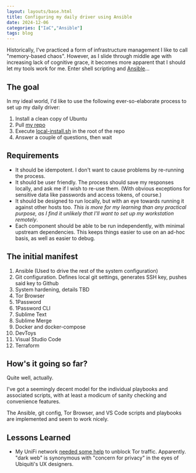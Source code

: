 ```yaml
---
layout: layouts/base.html
title: Configuring my daily driver using Ansible
date: 2024-12-06
categories: ["IaC","Ansible"]
tags: blog
---
```

Historically, I've practiced a form of infrastructure management I like to call "memory-based chaos". However, as I slide through middle age with increasing lack of cognitive grace, it becomes more apparent that I should let my tools work for me. Enter shell scripting and [Ansible](https://www.ansible.com/)...

## The goal
In my ideal world, I'd like to use the following ever-so-elaborate process to set up my daily driver:
1. Install a clean copy of Ubuntu
1. Pull [my repo](https://github.com/DanBlumenfeld/ansible-ubuntu-local)
1. Execute [local-install.sh](https://github.com/DanBlumenfeld/ansible-ubuntu-local/blob/main/local-install.sh) in the root of the repo
1. Answer a couple of questions, then wait


## Requirements
 - It should be idempotent. I don't want to cause problems by re-running the process.
 - It should be user friendly. The process should save my responses locally, and ask me if I wish to re-use them. (With obvious exceptions for sensitive data like passwords and access tokens, of course.)
 - It should be designed to run locally, but with an eye towards running it against other hosts too. *This is more for my learning than any practical purpose, as I find it unlikely that I'll want to set up my workstation remotely*.
 - Each component should be able to be run independently, with minimal upstream dependencies. This keeps things easier to use on an ad-hoc basis, as well as easier to debug.

 ## The initial manifest
 1. Ansible (Used to drive the rest of the system configuration)
 1. Git configuration. Defines local git settings, generates SSH key, pushes said key to Github
 1. System hardening, details TBD
 1. Tor Browser
 1. 1Password 
 1. 1Password CLI 
 1. Sublime Text 
 1. Sublime Merge 
 1. Docker and docker-compose
 1. DevToys 
 1. Visual Studio Code
 1. Terraform

 ## How's it going so far?
 Quite well, actually. 
 
 I've got a seemingly decent model for the individual playbooks and associated scripts, with at least a modicum of sanity checking and convenience features.

 The Ansible, git config, Tor Browser, and VS Code scripts and playbooks are implemented and seem to work nicely.

## Lessons Learned
- My UniFi network [needed some help](/nts/unifi-and-tor/) to unblock Tor traffic. Apparently. "dark web" is synonymous with "concern for privacy" in the eyes of Ubiquiti's UX designers.